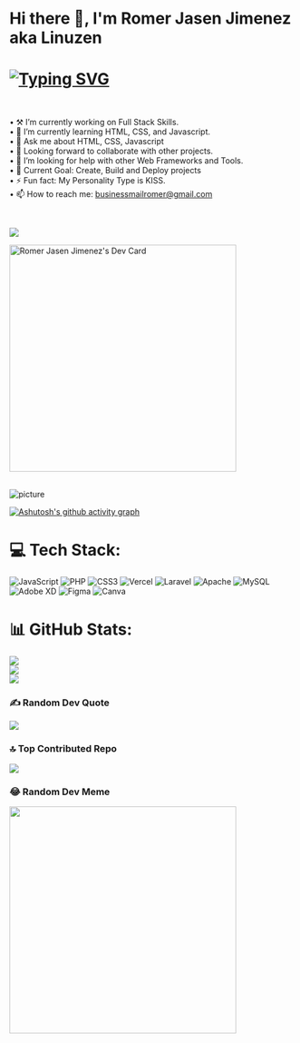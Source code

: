 <div>
 <h1>Hi there 👋, I'm Romer Jasen Jimenez aka Linuzen</h1>
 
</div>
<div>
 <h1>
  <a href="https://git.io/typing-svg"><img src="https://readme-typing-svg.herokuapp.com?font=Fira+Code&weight=700&size=22&duration=3000&pause=1000&color=F75579&random=false&width=435&lines=BS+Information+Technology+Student.;Laravel+%7C+Self-taught+Developer.;PHP+%7C+Node+JS+%7C+Blades." alt="Typing SVG" /></a>
 </h1>
</div>
<br>
  

  
• ⚒ I’m currently working on  Full Stack Skills. <br>
• 🌱 I’m currently learning HTML, CSS, and Javascript. <br>
• 💬 Ask me about HTML, CSS, Javascript<br>
• 🤝 Looking forward to collaborate with other projects.<br>
• 🤔 I’m looking for help with other Web Frameworks and Tools.<br>
• 🎯 Current Goal: Create, Build and Deploy projects<br>
• ⚡ Fun fact: My Personality Type is KISS.<br>
• 📫 How to reach me: businessmailromer@gmail.com<br>

</div>
<br>

![](https://komarev.com/ghpvc/?username=devfastated&base=1690)

<div style="
  position: abosulte;
  float: right;
  top: -100px;
 ">
<a width="10px" height="50px" href="https://app.daily.dev/linuzen"><img src="https://api.daily.dev/devcards/04520767960c4dd7ade4a7d91d98bec1.png?r=fyt" width="400" alt="Romer Jasen Jimenez's Dev Card"/></a>
<div/>

<br>

![picture](https://raw.githubusercontent.com/saadeghi/saadeghi/master/dino.gif)

[![Ashutosh's github activity graph](https://github-readme-activity-graph.vercel.app/graph?username=devfastated&theme=dracula)](https://github.com/ashutosh00710/github-readme-activity-graph)

# 💻 Tech Stack:
 ![JavaScript](https://img.shields.io/badge/javascript-%23323330.svg?style=for-the-badge&logo=javascript&logoColor=%23F7DF1E) ![PHP](https://img.shields.io/badge/php-%23777BB4.svg?style=for-the-badge&logo=php&logoColor=white) ![CSS3](https://img.shields.io/badge/css3-%231572B6.svg?style=for-the-badge&logo=css3&logoColor=white) ![Vercel](https://img.shields.io/badge/vercel-%23000000.svg?style=for-the-badge&logo=vercel&logoColor=white) ![Laravel](https://img.shields.io/badge/laravel-%23FF2D20.svg?style=for-the-badge&logo=laravel&logoColor=white) ![Apache](https://img.shields.io/badge/apache-%23D42029.svg?style=for-the-badge&logo=apache&logoColor=white) ![MySQL](https://img.shields.io/badge/mysql-%2300000f.svg?style=for-the-badge&logo=mysql&logoColor=white) ![Adobe XD](https://img.shields.io/badge/Adobe%20XD-470137?style=for-the-badge&logo=Adobe%20XD&logoColor=#FF61F6) ![Figma](https://img.shields.io/badge/figma-%23F24E1E.svg?style=for-the-badge&logo=figma&logoColor=white) ![Canva](https://img.shields.io/badge/Canva-%2300C4CC.svg?style=for-the-badge&logo=Canva&logoColor=white)

 
# 📊 GitHub Stats:
![](https://github-readme-stats.vercel.app/api?username=devfastated&theme=tokyonight&hide_border=false&include_all_commits=true&count_private=true)<br/>
![](https://github-readme-streak-stats.herokuapp.com/?user=devfastated&theme=tokyonight&hide_border=false)<br/>
![](https://github-readme-stats.vercel.app/api/top-langs/?username=devfastated&theme=tokyonight&hide_border=false&include_all_commits=true&count_private=true&layout=compact)

### ✍️ Random Dev Quote
![](https://quotes-github-readme.vercel.app/api?type=horizontal&theme=radical)

### 🔝 Top Contributed Repo
![](https://github-contributor-stats.vercel.app/api?username=devfastated&limit=5&theme=dark&combine_all_yearly_contributions=true)

### 😂 Random Dev Meme
<img src='https://randommeme-five.vercel.app/' style="height: 400px;"/>


